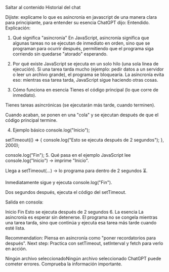 Saltar al contenido
Historial del chat

Dijiste:
explicame lo que es asincronia en javascript de una manera clara para principiante, para entender su esencia
ChatGPT dijo:
Entendido. Explicación:

1. Qué significa "asincronía"
En JavaScript, asincronía significa que algunas tareas no se ejecutan de inmediato en orden, sino que se programan para ocurrir después, permitiendo que el programa siga corriendo sin quedarse "atorado" esperando.

2. Por qué existe
JavaScript se ejecuta en un solo hilo (una sola línea de ejecución).
Si una tarea tarda mucho (ejemplo: pedir datos a un servidor o leer un archivo grande), el programa se bloquearía.
La asincronía evita eso: mientras esa tarea tarda, JavaScript sigue haciendo otras cosas.

3. Cómo funciona en esencia
Tienes el código principal (lo que corre de inmediato).

Tienes tareas asincrónicas (se ejecutarán más tarde, cuando terminen).

Cuando acaban, se ponen en una "cola" y se ejecutan después de que el código principal termine.

4. Ejemplo básico
console.log("Inicio");

setTimeout(() => {
  console.log("Esto se ejecuta después de 2 segundos");
}, 2000);

console.log("Fin");
5. Qué pasa en el ejemplo
JavaScript lee console.log("Inicio") → imprime "Inicio".

Llega a setTimeout(...) → lo programa para dentro de 2 segundos ⏳.

Inmediatamente sigue y ejecuta console.log("Fin").

Dos segundos después, ejecuta el código del setTimeout.

Salida en consola:

Inicio
Fin
Esto se ejecuta después de 2 segundos
6. La esencia
La asincronía es esperar sin detenerse.
El programa no se congela mientras una tarea tarda, sino que continúa y ejecuta esa tarea más tarde cuando esté lista.

Recommendation: Piensa en asincronía como "poner recordatorios para después".
Next step: Practica con setTimeout, setInterval y fetch para verlo en acción.



Ningún archivo seleccionadoNingún archivo seleccionado
ChatGPT puede cometer errores. Comprueba la información importante.
